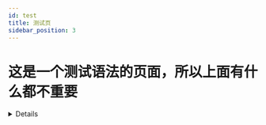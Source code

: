 ```yaml
---
id: test
title: 测试页
sidebar_position: 3
---
```


# 这是一个测试语法的页面，所以上面有什么都不重要

<details>
# 测试
</details>
